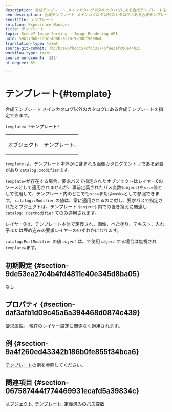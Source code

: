 ```yaml
---
description: 合成テンプレート メインカタログ以外のカタログにある合成テンプレートを指定できます。
seo-description: 合成テンプレート メインカタログ以外のカタログにある合成テンプレートを指定できます。
seo-title: テンプレート
solution: Experience Manager
title: テンプレート
topic: Scene7 Image Serving - Image Rendering API
uuid: 59b37d60-1d0c-4d0b-a5a0-98d8bf9e9064
translation-type: tm+mt
source-git-commit: 7bc7b3a86fbcdc57cfdc31745fae3afc06e44b15
workflow-type: tm+mt
source-wordcount: '182'
ht-degree: 6%

---
```



# テンプレート{#template}

合成テンプレート メインカタログ以外のカタログにある合成テンプレートを指定できます。

`template= *`テンプレート`*`

<table id="simpletable_DEC6F4EB460D453B8F272C98C9C8B7E5"> 
 <tr class="strow"> 
  <td class="stentry"> <p><span class="varname"> オブジェクト</span> </p> </td> 
  <td class="stentry"> <p>テンプレート. </p></td> 
 </tr> 
</table>

*`template`* は、テンプレート本体がに含まれる画像カタログエントリである必要があり `catalog::Modifier`ます。

`template=`が存在する場合、要求パスで指定されたオブジェクトはレイヤー0のソースとして適用されませんが、事前定義されたパス変数`$object$`を`src=`値として使用して、テンプレート内のどこでも`src=`または`mask=`として参照できます。 `catalog::Modifier` の値は、常に適用されるのに対し、要求パスで指定されたオブジェクトは、テンプレート `$object$` 内での置き換えに関連し `catalog::PostModifier` てのみ適用されます。

レイヤー0は、テンプレート本体で定義され、画像、べた塗り、テキスト、入れ子または埋め込みの要求レイヤーのいずれかになります。

`catalog:PostModifier` の値 *`object`* は、で使用 *`object`* する場合は無視され `template=`ます。

## 初期設定 {#section-9de53ea27c4b4fd4811e40e345d8ba05}

なし

## プロパティ {#section-daf3afb1d09c45a6a394468d0874c439}

要求属性。 現在のレイヤー設定に関係なく適用されます。

## 例 {#section-9a4f260ed43342b186b0fe855f34bca6}

[テンプレート](../../../../../is-api/http-ref/image-serving-api-ref/c-http-protocol-reference/c-templates/c-templates.md#concept-3cd2d2adae0e41b2979b9640244d4d3e)の例を参照してください。

## 関連項目 {#section-067587444f774469931ecafd5a39834c}

[オブジェクト](../../../../../is-api/http-ref/image-serving-api-ref/c-http-protocol-reference/c-data-types/r-object.md#reference-2591bd24548d462782c68d138ef795a0), [テンプレート](../../../../../is-api/http-ref/image-serving-api-ref/c-http-protocol-reference/c-templates/c-templates.md#concept-3cd2d2adae0e41b2979b9640244d4d3e), [定義済みのパス変数](../../../../../is-api/http-ref/image-serving-api-ref/c-http-protocol-reference/c-syntax-and-features/r-is-http-substitution-variables.md#reference-90dc01aba44940e4acdd0c6476e7aa5a)

